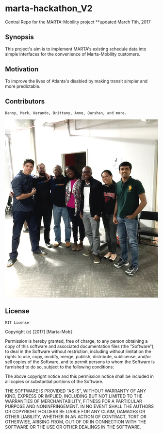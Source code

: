 # marta-hackathon_V2

Central Repo for the MARTA-Mobility project **updated March 11th, 2017

## Synopsis
This project's aim is to implement MARTA's existing schedule data into simple interfaces for the convenience of Marta-Mobility customers.
<!-- 
##Code Example
Show what the library does as concisely as possible, developers should be able to figure out how your project solves their problem by looking at the code example. Make sure the API you are showing off is obvious, and that your code is short and concise. -->

## Motivation
To improve the lives of Atlanta's disabled by making transit simpler and more predictable.

<!-- ##Installation
Provide code examples and explanations of how to get the project. -->

<!-- ##API Reference
Depending on the size of the project, if it is small and simple enough the reference docs can be added to the README. For medium size to larger projects it is important to at least provide a link to where the API reference docs live. -->

<!-- ##Tests
Describe and show how to run the tests with code examples. -->

## Contributors
	Danny, Mark, Nerando, Brittany, Anne, Darshan, and more.
![alt tag](unsorted-stuff/team.png)
## License
	MIT License

Copyright (c) [2017] [Marta-Mob]

Permission is hereby granted, free of charge, to any person obtaining a copy
of this software and associated documentation files (the "Software"), to deal
in the Software without restriction, including without limitation the rights
to use, copy, modify, merge, publish, distribute, sublicense, and/or sell
copies of the Software, and to permit persons to whom the Software is
furnished to do so, subject to the following conditions:

The above copyright notice and this permission notice shall be included in all
copies or substantial portions of the Software.

THE SOFTWARE IS PROVIDED "AS IS", WITHOUT WARRANTY OF ANY KIND, EXPRESS OR
IMPLIED, INCLUDING BUT NOT LIMITED TO THE WARRANTIES OF MERCHANTABILITY,
FITNESS FOR A PARTICULAR PURPOSE AND NONINFRINGEMENT. IN NO EVENT SHALL THE
AUTHORS OR COPYRIGHT HOLDERS BE LIABLE FOR ANY CLAIM, DAMAGES OR OTHER
LIABILITY, WHETHER IN AN ACTION OF CONTRACT, TORT OR OTHERWISE, ARISING FROM,
OUT OF OR IN CONNECTION WITH THE SOFTWARE OR THE USE OR OTHER DEALINGS IN THE
SOFTWARE. 
